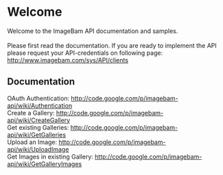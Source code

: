 # Welcome #
Welcome to the ImageBam API documentation and samples.<br><br>
Please first read the documentation. If you are ready to implement the API please request your API-credentials on following page: <a href='http://www.imagebam.com/sys/API/clients'>http://www.imagebam.com/sys/API/clients</a>

<h2>Documentation</h2>
OAuth Authentication: <a href='http://code.google.com/p/imagebam-api/wiki/Authentication'>http://code.google.com/p/imagebam-api/wiki/Authentication</a><br>
Create a Gallery: <a href='http://code.google.com/p/imagebam-api/wiki/CreateGallery'>http://code.google.com/p/imagebam-api/wiki/CreateGallery</a><br>
Get existing Galleries: <a href='http://code.google.com/p/imagebam-api/wiki/GetGalleries'>http://code.google.com/p/imagebam-api/wiki/GetGalleries</a><br>
Upload an Image: <a href='http://code.google.com/p/imagebam-api/wiki/UploadImage'>http://code.google.com/p/imagebam-api/wiki/UploadImage</a><br>
Get Images in existing Gallery: <a href='http://code.google.com/p/imagebam-api/wiki/GetGalleryImages'>http://code.google.com/p/imagebam-api/wiki/GetGalleryImages</a>
